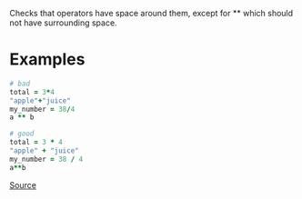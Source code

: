 
Checks that operators have space around them, except for **
which should not have surrounding space.

# Examples

```ruby
# bad
total = 3*4
"apple"+"juice"
my_number = 38/4
a ** b

# good
total = 3 * 4
"apple" + "juice"
my_number = 38 / 4
a**b
```

[Source](http://www.rubydoc.info/gems/rubocop/RuboCop/Cop/Layout/SpaceAroundOperators)